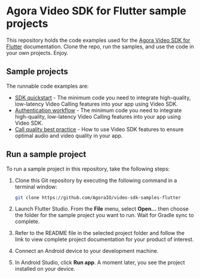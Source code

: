 # Agora Video SDK for Flutter sample projects

This repository holds the code examples used for the [Agora Video SDK for Flutter](https://docs.agora.io/en/video-calling/overview/product-overview?platform=flutter) documentation. Clone the repo, run the samples, and use the code in your own projects. Enjoy.

## Sample projects

The runnable code examples are:

- [SDK quickstart](./sdk_quickstart/) - The minimum code you need to integrate high-quality, low-latency Video 
  Calling features into your app using Video SDK.
- [Authentication workflow](./authentication_workflow/) - The minimum code you need to integrate high-quality, low-latency Video 
  Calling features into your app using Video SDK.  
- [Call quality best practice](./src/call_quality/) - How to use Video SDK features to ensure optimal audio and video 
  quality in your app. 


## Run a sample project

To run a sample project in this repository, take the following steps:

1. Clone this Git repository by executing the following command in a terminal window:

    ```bash
    git clone https://github.com/AgoraIO/video-sdk-samples-flutter
    ```

1. Launch Flutter Studio. From the **File** menu, select **Open...** then choose the folder for the sample project you want to run. Wait for Gradle sync to complete.

1. Refer to the README file in the selected project folder and follow the link to view complete project documentation for your product of interest.

1. Connect an Android device to your development machine.

1. In Android Studio, click **Run app**. A moment later, you see the project installed on your device.
